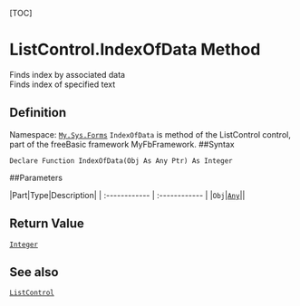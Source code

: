 [TOC]
# ListControl.IndexOfData Method
Finds index by associated data <br> Finds index of specified text
## Definition
Namespace: [`My.Sys.Forms`](My.Sys.Forms.md)
`IndexOfData` is method of the ListControl control, part of the freeBasic framework MyFbFramework.
##Syntax
```freeBasic
Declare Function IndexOfData(Obj As Any Ptr) As Integer
```

##Parameters

|Part|Type|Description|
| :------------ | :------------ |
|`Obj`|[`Any`]("https://www.freebasic.net/wiki/KeyPgAny")||

## Return Value
[`Integer`]("https://www.freebasic.net/wiki/KeyPgInteger")
## See also
[`ListControl`](ListControl.md)
